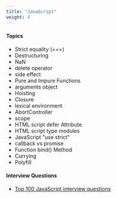 ```yaml
---
title: "JavaScript"
weight: 4
---
```


#### Topics

- Strict equality (===)
- Destructuring
- NaN
- delete operator
- side effect
- Pure and Impure Functions
- arguments object
- Hoisting
- Closure
- lexical environment
- AbortController
- scope
- HTML script defer Attribute
- HTML script type modules
- JavaScript "use strict"
- callback vs promise
- Function bind() Method
- Currying
- Polyfill

#### Interview Questions

- [Top 100 JavaScript interview questions](https://www.youtube.com/watch?v=SFgppU2J8To&ab_channel=CodeStepByStep)
